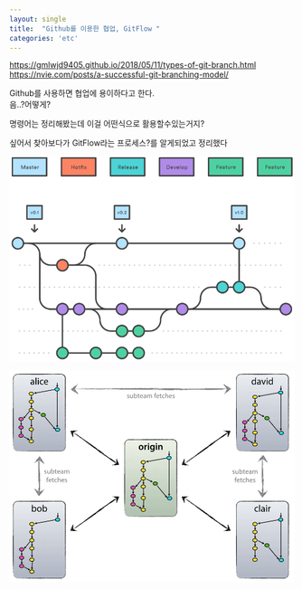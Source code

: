 ```yaml
---
layout: single
title:  "Github를 이용한 협업, GitFlow "
categories: 'etc'
---
```



https://gmlwjd9405.github.io/2018/05/11/types-of-git-branch.html
https://nvie.com/posts/a-successful-git-branching-model/



Github를 사용하면 협업에 용이하다고 한다.    
음..?어떻게? 

명령어는 정리해봤는데 이걸 어떤식으로 활용할수있는거지? 

싶어서 찾아보다가 GitFlow라는 프로세스?를 알게되었고 정리했다

![branch](/assets/images/gitbranch.png)



![central-decentral](/assets/images/decentr.png)

